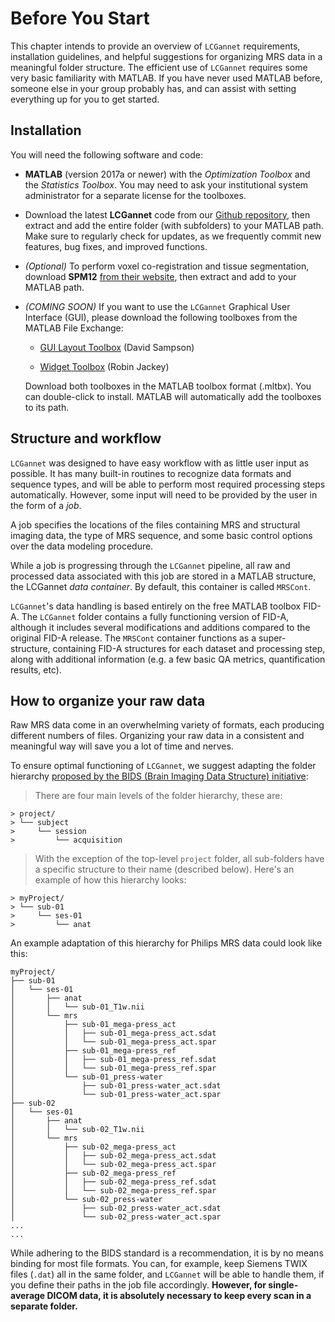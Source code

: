 # Before You Start

This chapter intends to provide an overview of `LCGannet` requirements,
installation guidelines, and helpful suggestions for organizing MRS data in a
meaningful folder structure. The efficient use of `LCGannet` requires some very
basic familiarity with MATLAB. If you have never used MATLAB before, someone
else in your group probably has, and can assist with setting everything up for
you to get started.

## Installation

You will need the following software and code:

- **MATLAB** (version 2017a or newer) with the *Optimization Toolbox* and the
  *Statistics Toolbox*. You may need to ask your institutional system
  administrator for a separate license for the toolboxes.

- Download the latest **LCGannet** code from our [Github
  repository](https://github.com/schorschinho/LCGannet), then extract and add
  the entire folder (with subfolders) to your MATLAB path. Make sure to
  regularly check for updates, as we frequently commit new features, bug fixes,
  and improved functions.

- *(Optional)* To perform voxel co-registration and tissue segmentation,
  download **SPM12** [from their
  website](http://www.fil.ion.ucl.ac.uk/spm/software/spm12/), then extract and
  add to your MATLAB path.

- *(COMING SOON)* If you want to use the `LCGannet` Graphical User Interface (GUI),
  please download the following toolboxes from the MATLAB File Exchange:

    - [GUI Layout
      Toolbox](https://www.mathworks.com/matlabcentral/fileexchange/47982-gui-layout-toolbox)
      (David Sampson)

    - [Widget
      Toolbox](https://www.mathworks.com/matlabcentral/fileexchange/66235-widgets-toolbox)
      (Robin Jackey)

  Download both toolboxes in the MATLAB toolbox format (.mltbx). You can
  double-click to install. MATLAB will automatically add the toolboxes to its
  path.

## Structure and workflow

`LCGannet` was designed to have easy workflow with as little user input as
possible. It has many built-in routines to recognize data formats and sequence
types, and will be able to perform most required processing steps automatically.
However, some input will need to be provided by the user in the form of a *job*.

A job specifies the locations of the files containing MRS and structural imaging
data, the type of MRS sequence, and some basic control options over the data
modeling procedure.

While a job is progressing through the `LCGannet` pipeline, all raw and processed
data associated with this job are stored in a MATLAB structure, the LCGannet
*data container*. By default, this container is called `MRSCont`.

`LCGannet`'s data handling is based entirely on the free MATLAB toolbox FID-A. The `LCGannet` folder contains a fully functioning version of FID-A, although it
includes several modifications and additions compared to the original FID-A
release. The `MRSCont` container functions as a super-structure, containing
FID-A structures for each dataset and processing step, along with additional
information (e.g. a few basic QA metrics, quantification results, etc).

## How to organize your raw data

Raw MRS data come in an overwhelming variety of formats, each producing
different numbers of files. Organizing your raw data in a consistent and
meaningful way will save you a lot of time and nerves.

To ensure optimal functioning of `LCGannet`, we suggest adapting the folder
hierarchy [proposed by the BIDS (Brain Imaging Data Structure)
initiative](https://github.com/bids-standard/bids-starter-kit/wiki/The-BIDS-folder-hierarchy):

> There are four main levels of the folder hierarchy, these are:
```
> project/
> └── subject
>     └── session
>         └── acquisition
```
> With the exception of the top-level `project` folder, all sub-folders have a specific structure to their name (described below). Here's an example of how this hierarchy looks:
```
> myProject/
> └── sub-01
>     └── ses-01
>         └── anat
```

An example adaptation of this hierarchy for Philips MRS data could look like this:

```
myProject/
├── sub-01
│   └── ses-01
│       ├── anat
│       │   └── sub-01_T1w.nii
│       └── mrs
│           ├── sub-01_mega-press_act
│           │   ├── sub-01_mega-press_act.sdat
│           │   └── sub-01_mega-press_act.spar
│           ├── sub-01_mega-press_ref
│           │   ├── sub-01_mega-press_ref.sdat
│           │   └── sub-01_mega-press_ref.spar
│           └── sub-01_press-water
│               ├── sub-01_press-water_act.sdat
│               └── sub-01_press-water_act.spar
├── sub-02
│   └── ses-01
│       ├── anat
│       │   └── sub-02_T1w.nii
│       └── mrs
│           ├── sub-02_mega-press_act
│           │   ├── sub-02_mega-press_act.sdat
│           │   └── sub-02_mega-press_act.spar
│           ├── sub-02_mega-press_ref
│           │   ├── sub-02_mega-press_ref.sdat
│           │   └── sub-02_mega-press_ref.spar
│           └── sub-02_press-water
│               ├── sub-02_press-water_act.sdat
│               └── sub-02_press-water_act.spar
...
...
```

While adhering to the BIDS standard is a recommendation, it is by no means
binding for most file formats. You can, for example, keep Siemens TWIX files
(`.dat`) all in the same folder, and `LCGannet` will be able to handle them, if
you define their paths in the job file accordingly. **However, for
single-average DICOM data, it is absolutely necessary to keep every scan in a
separate folder.**
